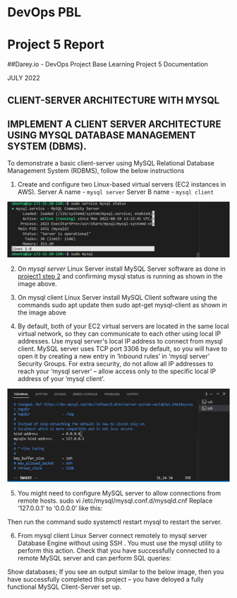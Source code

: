 



# DevOps PBL
# Project 5 Report

##Darey.io - DevOps Project Base Learning Project 5 Documentation

JULY 2022

## CLIENT-SERVER ARCHITECTURE WITH MYSQL








## IMPLEMENT A CLIENT SERVER ARCHITECTURE USING MYSQL DATABASE MANAGEMENT SYSTEM (DBMS).

To demonstrate a basic client-server using MySQL Relational Database Management System (RDBMS), follow the below instructions
1. Create and configure two Linux-based virtual servers (EC2 instances in AWS).
Server A name - `mysql server`
Server B name - `mysql client`

![Install mongodb](images/step5_1_install_sqlserver_checkstatus.png)

2. On *mysql server* Linux Server install MySQL Server software as done in [project1 step 2](https://github.com/samuelede/devops-pbl-projects/tree/main/project1#step-2--installing-mysql) and confirming mysql status is running as shown in the image above.

3. On mysql client Linux Server install MySQL Client software using the commands
 sudo apt update then sudo apt-get mysql-client as shown in the image above

4. By default, both of your EC2 virtual servers are located in the same local virtual network, so they can communicate to each other using local IP addresses. Use mysql server's local IP address to connect from mysql client. MySQL server uses TCP port 3306 by default, so you will have to open it by creating a new entry in ‘Inbound rules’ in ‘mysql server’ Security Groups. For extra security, do not allow all IP addresses to reach your ‘mysql server’ – allow access only to the specific local IP address of your ‘mysql client’.

![Install mongodb](images/step5_2_edit_mysql_inbound_rules.png)

5. You might need to configure MySQL server to allow connections from remote hosts.
sudo vi /etc/mysql/mysql.conf.d/mysqld.cnf
Replace ‘127.0.0.1’ to ‘0.0.0.0’ like this:

Then run the command sudo systemctl restart mysql to restart the server.

6. From 
mysql client
 Linux Server connect remotely to 
mysql server
 Database Engine without using 
SSH
. You must use the 
mysql
 utility to perform this action.
Check that you have successfully connected to a remote MySQL server and can perform SQL queries:

Show databases;
If you see an output similar to the below image, then you have successfully completed this project – you have deloyed a fully functional MySQL Client-Server set up.
